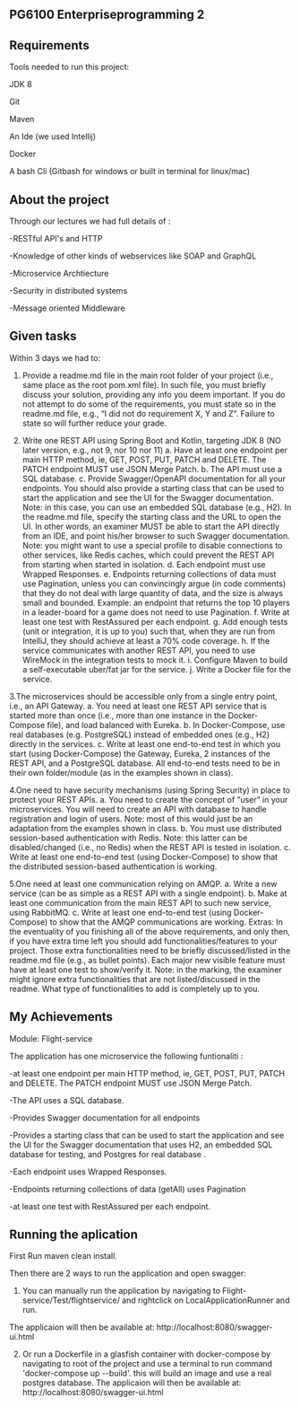## PG6100 Enterpriseprogramming 2

## Requirements

Tools needed to run this project:

JDK 8

Git

Maven

An Ide (we used Intellij)

Docker

A bash Cli (Gitbash for windows or built in terminal for linux/mac)


 ## About the project
 
 Through our lectures we had full details of :
 
 -RESTful API's and HTTP
 
 -Knowledge of other kinds of webservices like SOAP and GraphQL
 
 -Microservice Archtiecture
 
 -Security in distributed systems
 
 -Message oriented Middleware
 
 
 

## Given tasks

Within 3 days we had to:
1. Provide a readme.md file in the main root folder of your project (i.e., same place as
the root pom.xml file). In such file, you must briefly discuss your solution, providing
any info you deem important. If you do not attempt to do some of the requirements,
you must state so in the readme.md file, e.g., “I did not do requirement X, Y and Z”.
Failure to state so will further reduce your grade.

2. Write one REST API using Spring Boot and Kotlin, targeting JDK 8 (NO later version,
e.g., not 9, nor 10 nor 11)
a. Have at least one endpoint per main HTTP method, ie, GET, POST, PUT,
PATCH and DELETE. The PATCH endpoint MUST use JSON Merge Patch.
b. The API must use a SQL database.
c. Provide Swagger/OpenAPI documentation for all your endpoints. You should
also provide a starting class that can be used to start the application and see
the UI for the Swagger documentation. Note: in this case, you can use an
embedded SQL database (e.g., H2). In the readme.md file, specify the starting
class and the URL to open the UI. In other words, an examiner MUST be able
to start the API directly from an IDE, and point his/her browser to such
Swagger documentation. Note: you might want to use a special profile to
disable connections to other services, like Redis caches, which could prevent
the REST API from starting when started in isolation.
d. Each endpoint must use Wrapped Responses.
e. Endpoints returning collections of data must use Pagination, unless you can
convincingly argue (in code comments) that they do not deal with large
quantity of data, and the size is always small and bounded. Example: an
endpoint that returns the top 10 players in a leader-board for a game does not
need to use Pagination.
f. Write at least one test with RestAssured per each endpoint.
g. Add enough tests (unit or integration, it is up to you) such that, when they are
run from IntelliJ, they should achieve at least a 70% code coverage.
h. If the service communicates with another REST API, you need to use
WireMock in the integration tests to mock it.
i. Configure Maven to build a self-executable uber/fat jar for the service.
j. Write a Docker file for the service.

3.The microservices should be accessible only from a single entry point, i.e., an API
Gateway.
a. You need at least one REST API service that is started more than once (i.e.,
more than one instance in the Docker-Compose file), and load balanced with
Eureka.
b. In Docker-Compose, use real databases (e.g. PostgreSQL) instead of
embedded ones (e.g., H2) directly in the services.
c. Write at least one end-to-end test in which you start (using Docker-Compose)
the Gateway, Eureka, 2 instances of the REST API, and a PostgreSQL
database. All end-to-end tests need to be in their own folder/module (as in the
examples shown in class).

4.One need to have security mechanisms (using Spring Security) in place to protect
your REST APIs.
a. You need to create the concept of “user” in your microservices. You will need
to create an API with database to handle registration and login of users. Note:
most of this would just be an adaptation from the examples shown in class.
b. You must use distributed session-based authentication with Redis. Note: this
latter can be disabled/changed (i.e., no Redis) when the REST API is tested in
isolation.
c. Write at least one end-to-end test (using Docker-Compose) to show that the
distributed session-based authentication is working.

5.One need at least one communication relying on AMQP.
a. Write a new service (can be as simple as a REST API with a single endpoint).
b. Make at least one communication from the main REST API to such new
service, using RabbitMQ.
c. Write at least one end-to-end test (using Docker-Compose) to show that the
AMQP communications are working.
Extras: In the eventuality of you finishing all of the above requirements, and only then,
if you have extra time left you should add functionalities/features to your project.
Those extra functionalities need to be briefly discussed/listed in the readme.md file
(e.g., as bullet points). Each major new visible feature must have at least one test to
show/verify it. Note: in the marking, the examiner might ignore extra functionalities
that are not listed/discussed in the readme. What type of functionalities to add is
completely up to you.

## My Achievements

Module: Flight-service

The application has one microservice the following funtionaliti :

-at least one endpoint per main HTTP method, ie, GET, POST, PUT,
PATCH and DELETE. The PATCH endpoint MUST use JSON Merge Patch.

-The API uses a SQL database.

-Provides Swagger documentation for all endpoints

-Provides a starting class that can be used to start the application and see
 the UI for the Swagger documentation that uses H2, an embedded SQL database for testing, and Postgres for real database  .
 
-Each endpoint uses Wrapped Responses.

-Endpoints returning collections of data (getAll) uses Pagination
 
-at least one test with RestAssured per each endpoint.
 
 
 
 ## Running the aplication
 First Run maven clean install.
 
 Then there are 2 ways to run the application and open swagger:
 
 1.  You can manually run the application by navigating to Flight-service/Test/flightservice/
   and rightclick on LocalApplicationRunner and run.
   
   The applicaion will then be available at:  http://localhost:8080/swagger-ui.html
 
 2.  Or run a Dockerfile in a  glasfish container with docker-compose by navigating to root of the project and use a terminal      to run command 'docker-compose up --build'. this will build an image and use a real postgres database.
   The applicaion will  then be available at: http://localhost:8080/swagger-ui.html
  
 
